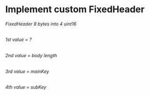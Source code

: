 # Implement custom FixedHeader 
###### FixedHeader 8 bytes into 4 uint16
###### 1st value = ?
###### 2nd value = body length
###### 3rd value = mainKey
###### 4th value = subKey
